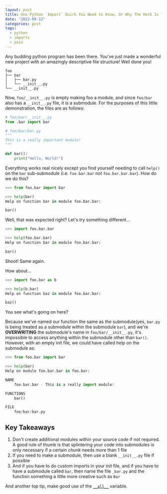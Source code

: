 ```yaml
---
layout: post
title: One Python `Import` Quirk You Need to Know, Or Why The Heck Is That A Function?
date: "2022-09-12"
categories: post
tags:
  - python
  - imports
  - pain
---
```


Any budding python program has been there. You've just made a wonderful new project with an amazingly descriptive file structure! Well done you!

```
foo
├── bar
│   ├── bar.py
│   └── __init__.py
└── __init__.py
```

Now, `foo/__init__.py` is empty making foo a module, and since `foo/bar` also has a `__init__.py` file, it is a submodule. For the purposes of this little demonstration, the files are as follows:

```python
# foo/bar/__init__.py
from .bar import bar

# foo/bar/bar.py
"""
This is a really important module!
"""

def bar():
    print("Hello, World!")
```

Everything works real nicely except you find yourself needing to call `help()` on the `bar` sub-submodule (i.e. `foo.bar.bar` not `foo.bar.bar.bar`). How do we do this?

```python
>>> from foo.bar import bar

>>> help(bar)
Help on function bar in module foo.bar.bar:

bar()
```

Well, that was expected right? Let's try something different...

```python
>>> import foo.bar.bar

>>> help(foo.bar.bar)
Help on function bar in module foo.bar.bar:

bar()
```

Shoot! Same again.

How about...

```python
>>> import foo.bar as b

>>> help(b.bar)
Help on function baz in module foo.bar.bar:

baz()
```

You see what's going on here?

Because we've named our function the same as the submodule(yes, `bar.py` is being treated as a submodule within the submodule `bar`), and we're **OVERWRITING** the submodule's name in `foo/bar/__init__.py`, it's impossible to access anything within the submodule other than `bar()`. However, with an empty init file, we could have called help on the submodule as:

```python
>>> from foo.bar import bar

>>> help(bar)
Help on module foo.bar.bar in foo.bar:

NAME
    foo.bar.bar - This is a really import module!

FUNCTIONS
    bar()

FILE
    foo/bar/bar.py
```

## Key Takeaways

1. Don't create additional modules within your source code if not required. A good rule of thumb is that splintering your code into submodules is only necessary if a certain _chunk_ needs more than 1 file
2. If you need to make a submodule, then use a blank `__init__.py` file if possible
3. And if you have to do custom imports in your init file, and if you have to have a submodule called `bar`, then name the file `_bar.py` and the function something a little more creative such as `Bar`

And another top tip, make good use of the [`__all__`](https://docs.python.org/3/tutorial/modules.html#importing-from-a-package) variable.
